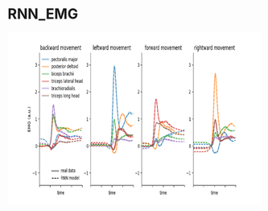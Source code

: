 # RNN_EMG

<p align="center">
<img src="https://github.com/jamesheald/RNN_EMG/blob/main/RNN_EMG.png" width="1205" height="342.3">
<!--<img src="https://github.com/jamesheald/RNN_EMG/blob/main/RNN_EMG.png" width="633.5000" height="361.0000">-->
</p>
